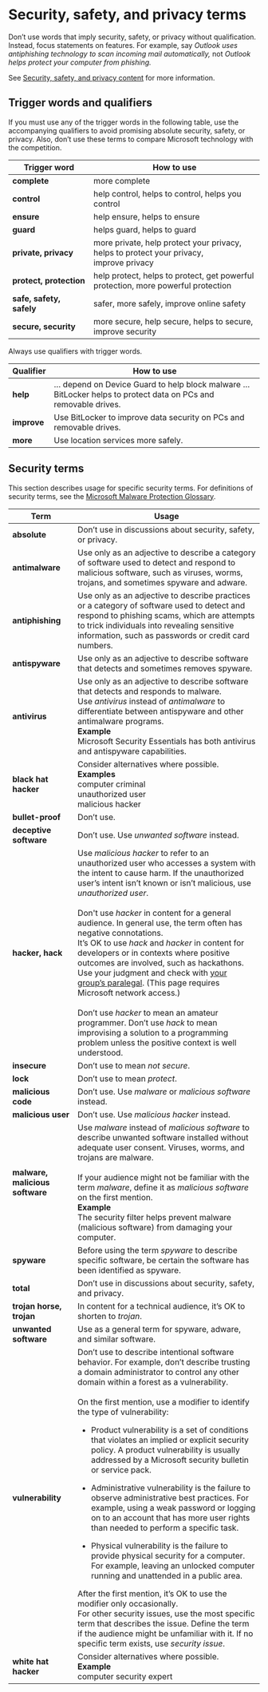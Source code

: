 ﻿# Security, safety, and privacy terms

Don’t
use words that imply security, safety, or privacy without
qualification. Instead, focus statements on features. For example,
say *Outlook uses antiphishing technology to scan incoming mail automatically,* not *Outlook helps protect your computer from phishing.*

See [Security, safety, and privacy content](/style-guide/security-safety-privacy-content) for more information.

## Trigger words and qualifiers

If
you must use any of the trigger words in the following table, use
the accompanying qualifiers to avoid promising absolute
security, safety, or privacy. Also, don’t use these terms to
compare Microsoft technology with the competition. 

|**Trigger word**|**How to use**|
|---|---|
|**complete**|more complete|
|**control**|help control, helps to control, helps you control|
|**ensure**|help ensure, helps to ensure|
|**guard**|helps guard, helps to guard|
|**private, privacy**|more private, help protect your privacy, helps to protect your privacy, improve privacy|
|**protect, protection**|help protect, helps to protect, get powerful protection, more powerful protection|
|**safe, safety, safely**|safer, more safely, improve online safety|
|**secure, security**|more secure, help secure, helps to secure, improve security|

Always use qualifiers with trigger words.

**Qualifier**|**How to use**
--|--
**help**|… depend on Device Guard to help block malware …<br />BitLocker helps to protect data on PCs and removable drives.
**improve**|Use BitLocker to improve data security on PCs and removable drives.
**more**|Use location services more safely.

## Security terms

This section describes usage for specific security terms. For definitions of security terms, see the [Microsoft Malware Protection Glossary](http://www.microsoft.com/security/portal/mmpc/shared/glossary.aspx). 

**Term**|**Usage**
--|--
**absolute**|Don’t use in discussions about security, safety, or privacy.
**antimalware**|Use only as an adjective to describe a category of software used to detect and respond to malicious software, such as viruses, worms, trojans, and sometimes spyware and adware.
**antiphishing**|Use only as an adjective to describe practices or a category of software used to detect and respond to phishing scams, which are attempts to trick individuals into revealing sensitive information, such as passwords or credit card numbers.
**antispyware**|Use only as an adjective to describe software that detects and sometimes removes spyware.
**antivirus**|Use only as an adjective to describe software that detects and responds to malware.<br />Use *antivirus* instead of *antimalware* to differentiate between antispyware and other antimalware programs. <br />**Example**<br />Microsoft Security Essentials has both antivirus and antispyware capabilities.
**black hat hacker**|Consider alternatives where possible.<br />**Examples**<br />computer criminal<br />unauthorized user<br />malicious hacker 
**bullet-proof**|Don’t use.
**deceptive software**|Don’t use. Use *unwanted software* instead. 
**hacker, hack**|Use *malicious hacker* to refer to an unauthorized user who accesses a system with the intent to cause harm. If the unauthorized user’s intent isn’t known or isn’t malicious, use *unauthorized user*.<br /><br />Don't use *hacker* in content for a general audience. In general use, the term often has negative connotations.<br />It’s OK to use *hack* and *hacker* in content for developers or in contexts where positive outcomes are involved, such as hackathons. Use your judgment and check with [your group’s paralegal](https://microsoft.sharepoint.com/sites/lcaweb/Pages/Applications/LegalContact.aspx). (This page requires Microsoft network access.)  <br /><br />Don’t use *hacker* to mean an amateur programmer. Don’t use *hack* to mean improvising a solution to a programming problem unless the positive context is well understood.
**insecure**|Don’t use to mean *not secure*.
**lock**|Don’t use to mean *protect*.
**malicious code**|Don’t use. Use *malware* or *malicious software* instead.
**malicious user**|Don’t use. Use *malicious hacker* instead.
**malware, malicious software**|Use *malware* instead of *malicious software* to describe unwanted software installed without adequate user consent. Viruses, worms, and trojans are malware.<br /><br />If your audience might not be familiar with the term *malware*, define it as *malicious software* on the first mention. <br />**Example**<br />The security filter helps prevent malware (malicious software) from damaging your computer.
**spyware**|Before using the term *spyware* to describe specific software, be certain the software has been identified as spyware.
**total**|Don’t use in discussions about security, safety, and privacy.
**trojan horse, trojan**|In content for a technical audience, it’s OK to shorten to *trojan*.
**unwanted software**|Use as a general term for spyware, adware, and similar software.
**vulnerability**|Don’t use to describe intentional software behavior. For example, don’t describe trusting a domain administrator to control any other domain within a forest as a vulnerability.<br /><br />On the first mention, use a modifier to identify the type of vulnerability:<br /> <ul><li>Product vulnerability is a set of conditions that violates an implied or explicit security policy. A product vulnerability is usually addressed by a Microsoft security bulletin or service pack.</ul></li><ul><li>Administrative vulnerability is the failure to observe administrative best practices. For example, using a weak password or logging on to an account that has more user rights than needed to perform a specific task.</ul></li><ul><li>Physical vulnerability is the failure to provide physical security for a computer. For example, leaving an unlocked computer running and unattended in a public area. </ul></li>After the first mention, it’s OK to use the modifier only occasionally.<br />For other security issues, use the most specific term that describes the issue. Define the term if the audience might be unfamiliar with it. If no specific term exists, use *security issue*.
**white hat hacker**|Consider alternatives where possible.<br />**Example**<br />computer security expert
